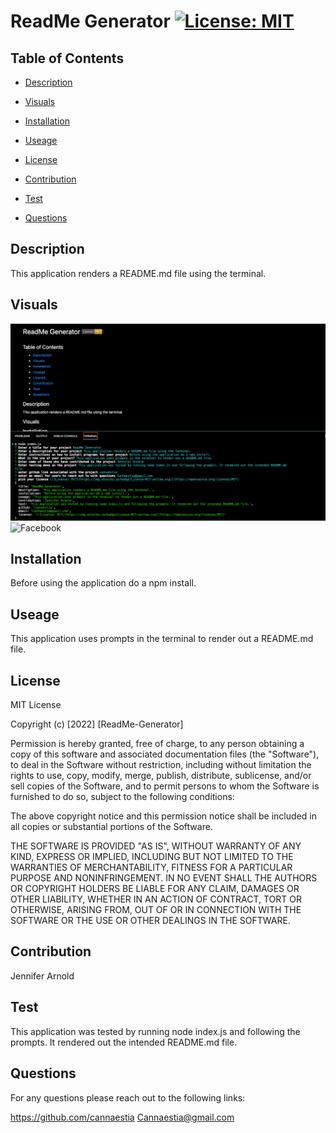 # ReadMe Generator [![License: MIT](https://img.shields.io/badge/License-MIT-yellow.svg)](https://opensource.org/licenses/MIT)
      
## Table of Contents
* [Description](#description)
* [Visuals](#visuals)
* [Installation](#installation)
* [Useage](#useage)
* [License](#license)
* [Contribution](#contribution)

* [Test](#test)
* [Questions](#questions)
  
## Description
This application renders a README.md file using the terminal.

## Visuals
![ReadMe-Generator](/assets/images/Screen%20Shot%202022-10-17%20at%201.00.19%20AM.png)
![Facebook](https://user-images.githubusercontent.com/108596767/196991967-e067e55d-7d79-4a29-853e-1eb6946a7e0e.gif)
      
## Installation
Before using the application do a npm install.
      
## Useage
This application uses prompts in the terminal to render out a README.md file.
      
## License
MIT License

Copyright (c) [2022] [ReadMe-Generator]

Permission is hereby granted, free of charge, to any person obtaining a copy of this software and associated documentation files (the "Software"), to deal in the Software without restriction, including without limitation the rights to use, copy, modify, merge, publish, distribute, sublicense, and/or sell copies of the Software, and to permit persons to whom the Software is furnished to do so, subject to the following conditions:

The above copyright notice and this permission notice shall be included in all copies or substantial portions of the Software.

THE SOFTWARE IS PROVIDED "AS IS", WITHOUT WARRANTY OF ANY KIND, EXPRESS OR IMPLIED, INCLUDING BUT NOT LIMITED TO THE WARRANTIES OF MERCHANTABILITY, FITNESS FOR A PARTICULAR PURPOSE AND NONINFRINGEMENT. IN NO EVENT SHALL THE AUTHORS OR COPYRIGHT HOLDERS BE LIABLE FOR ANY CLAIM, DAMAGES OR OTHER LIABILITY, WHETHER IN AN ACTION OF CONTRACT, TORT OR OTHERWISE, ARISING FROM, OUT OF OR IN CONNECTION WITH THE SOFTWARE OR THE USE OR OTHER DEALINGS IN THE SOFTWARE.
      
## Contribution
Jennifer Arnold
      
## Test
This application was tested by running node index.js and following the prompts. It rendered out the intended README.md file.
      
## Questions
For any questions please reach out to the following links:

https://github.com/cannaestia
Cannaestia@gmail.com
